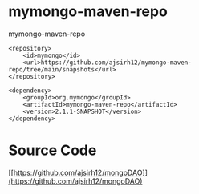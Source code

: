 # mymongo-maven-repo
mymongo-maven-repo
```
<repository>
    <id>mymongo</id>
    <url>https://github.com/ajsirh12/mymongo-maven-repo/tree/main/snapshots</url>
</repository>
```

```
<dependency>
    <groupId>org.mymongo</groupId>
    <artifactId>mymongo-maven-repo</artifactId>
    <version>2.1.1-SNAPSHOT</version>
</dependency>
```

# Source Code
[[https://github.com/ajsirh12/mongoDAO]](https://github.com/ajsirh12/mongoDAO)
